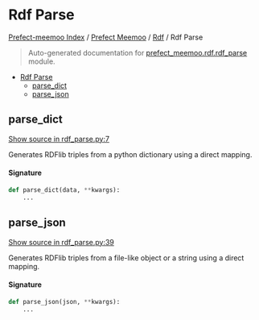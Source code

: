 # Rdf Parse

[Prefect-meemoo Index](../../README.md#prefect-meemoo-index) /
[Prefect Meemoo](../index.md#prefect-meemoo) /
[Rdf](./index.md#rdf) /
Rdf Parse

> Auto-generated documentation for [prefect_meemoo.rdf.rdf_parse](../../../prefect_meemoo/rdf/rdf_parse.py) module.

- [Rdf Parse](#rdf-parse)
  - [parse_dict](#parse_dict)
  - [parse_json](#parse_json)

## parse_dict

[Show source in rdf_parse.py:7](../../../prefect_meemoo/rdf/rdf_parse.py#L7)

Generates RDFlib triples from a python dictionary using a direct mapping.

#### Signature

```python
def parse_dict(data, **kwargs):
    ...
```



## parse_json

[Show source in rdf_parse.py:39](../../../prefect_meemoo/rdf/rdf_parse.py#L39)

Generates RDFlib triples from a file-like object
or a string using a direct mapping.

#### Signature

```python
def parse_json(json, **kwargs):
    ...
```